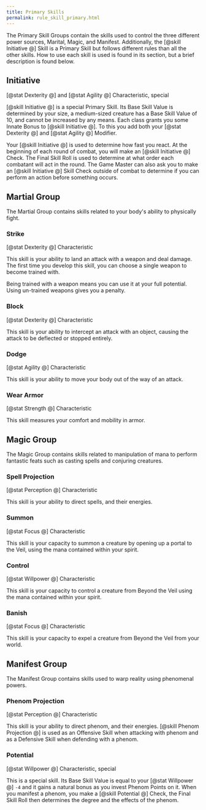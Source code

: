 ```yaml
---
title: Primary Skills
permalink: rule_skill_primary.html
---
```


The Primary Skill Groups contain the skills used to control the three different power sources, Marital, Magic, and Manifest. Additionally, the [@skill Initiative @] Skill is a Primary Skill but follows different rules than all the other skills. How to use each skill is used is found in its section, but a brief description is found below.  

## Initiative
[@stat Dexterity @] and [@stat Agility @] Characteristic, special

[@skill Initiative @] is a special Primary Skill. Its Base Skill Value is determined by your size, a medium-sized creature has a Base Skill Value of 10, and cannot be increased by any means. Each class grants you some Innate Bonus to [@skill Initiative @]. To this you add both your [@stat Dexterity @] and [@stat Agility @] Modifier.

Your [@skill Initiative @] is used to determine how fast you react. At the beginning of each round of combat, you will make an [@skill Initiative @] Check. The Final Skill Roll is used to determine at what order each combatant will act in the round. The Game Master can also ask you to make an [@skill Initiative @] Skill Check outside of combat to determine if you can perform an action before something occurs.

## Martial Group
The Martial Group contains skills related to your body's ability to physically fight.

### Strike
[@stat Dexterity @] Characteristic

This skill is your ability to land an attack with a weapon and deal damage. The first time you develop this skill, you can choose a single weapon to become trained with.

Being trained with a weapon means you can use it at your full potential. Using un-trained weapons gives you a penalty.

### Block
[@stat Dexterity @] Characteristic

This skill is your ability to intercept an attack with an object, causing the attack to be deflected or stopped entirely.

### Dodge
[@stat Agility @] Characteristic

This skill is your ability to move your body out of the way of an attack.

### Wear Armor
[@stat Strength @] Characteristic

This skill measures your comfort and mobility in armor.

## Magic Group
The Magic Group contains skills related to manipulation of mana to perform fantastic feats such as casting spells and conjuring creatures.

### Spell Projection
[@stat Perception @] Characteristic

This skill is your ability to direct spells, and their energies.

### Summon
[@stat Focus @] Characteristic

This skill is your capacity to summon a creature by opening up a portal to the Veil, using the mana contained within your spirit.

### Control
[@stat Willpower @] Characteristic

This skill is your capacity to control a creature from Beyond the Veil using the mana contained within your spirit.

### Banish
[@stat Focus @] Characteristic

This skill is your capacity to expel a creature from Beyond the Veil from your world.

## Manifest Group
The Manifest Group contains skills used to warp reality using phenomenal powers.

### Phenom Projection
[@stat Perception @] Characteristic

This skill is your ability to direct phenom, and their energies. [@skill Phenom Projection @] is used as an Offensive Skill when attacking with phenom and as a Defensive Skill when defending with a phenom.

### Potential
[@stat Willpower @] Characteristic, special

This is a special skill. Its Base Skill Value is equal to your [@stat Willpower @] `-4` and it gains a natural bonus as you invest Phenom Points on it. When you manifest a phenom, you make a [@skill Potential @] Check, the Final Skill Roll then determines the degree and the effects of the phenom.


